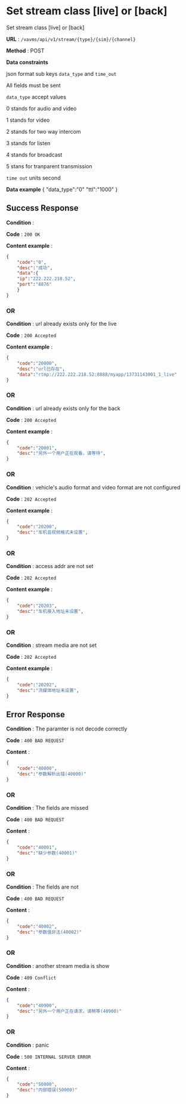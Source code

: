 # Set stream class [live] or [back]

Set stream class [live] or [back]

**URL** : `/vavms/api/v1/stream/{type}/{sim}/{channel}`

**Method** : POST

**Data constraints**

json format sub keys `data_type` and `time_out`

All fields must be sent

`data_type` accept values

0 stands for audio and video

1 stands for video

2 stands for two way intercom

3 stands for listen

4 stands for broadcast

5 stans for tranparent transmission

`time out` units second

**Data example** 
{
	"data_type":"0"
	"ttl":"1000"
}

## Success Response

**Condition** : 

**Code** : `200 OK`

**Content example** :

```json 
{
    "code":"0",
    "desc":"成功",
    "data":{
	"ip":"222.222.218.52",
	"port":"8876"
	}
}
```
### OR

**Condition** : url already exists only for the live

**Code** : `200 Accepted`

**Content example** :

```json 
{
    "code":"20000",
    "desc":"url已存在",
    "data":"rtmp://222.222.218.52:8888/myapp/13731143001_1_live"
}
```
### OR
**Condition** : url already exists only for the back 

**Code** : `200 Accepted`

**Content example** :

```json 
{
    "code":"20001",
    "desc":"另外一个用户正在观看，请等待",
}
```
### OR
**Condition** : vehicle's audio format and video format are not configured

**Code** : `202 Accepted`

**Content example** :

```json 
{
    "code":"20200",
    "desc":"车机音视频格式未设置",
}
```
### OR

**Condition** : access addr are not set

**Code** : `202 Accepted`

**Content example** :

```json 
{
    "code":"20203",
    "desc":"车机接入地址未设置",
}
```
### OR

**Condition** : stream media are not set 

**Code** : `202 Accepted`

**Content example** :

```json 
{
    "code":"20202",
    "desc":"流媒体地址未设置",
}
```

## Error Response

**Condition** : The paramter is not decode correctly

**Code** : `400 BAD REQUEST`

**Content** : 

```json
{
    "code":"40000",
    "desc":"参数解析出错(40000)"
}
```

### OR

**Condition** : The fields are missed

**Code** : `400 BAD REQUEST`

**Content** : 

```json
{
    "code":"40001",
    "desc":"缺少参数(40001)"
}
```
### OR

**Condition** : The fields are not 

**Code** : `400 BAD REQUEST`

**Content** : 

```json
{
    "code":"40002",
    "desc":"参数值非法(40002)"
}
```
### OR 

**Condition** : another stream media is show

**Code** : `409 Conflict`

**Content** : 

```json
{
    "code":"40900",
    "desc":"另外一个用户正在请求，请稍等(40900)"
}
```
### OR

**Condition** : panic

**Code** : `500 INTERNAL SERVER ERROR`

**Content** : 

```json
{
    "code":"50000",
    "desc":"内部错误(50000)"
}
```
